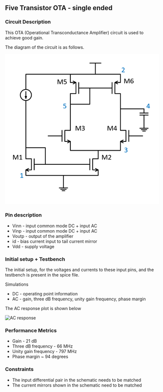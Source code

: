 ## Five Transistor OTA - single ended

### Circuit Description

This OTA (Operational Transconductance Amplifier) circuit is used to achieve good gain.

The diagram of the circuit is as follows.

![Circuit diagram](schematic.PNG)

### Pin description

* Vinn - input common mode DC + input AC
* Vinp - input common mode DC + input AC
* Voutp - output of the amplifier
* id - bias current input to tail current mirror
* Vdd - supply voltage

### Initial setup + Testbench

The initial setup, for the voltages and currents to these input pins, and the testbench is present in the spice file.

Simulations
* DC - operating point information
* AC - gain, three dB frequency, unity gain frequency, phase margin

The AC response plot is shown below

![AC response](AC_response.png)

### Performance Metrics

* Gain - 21 dB
* Three dB frequency - 66 MHz
* Unity gain frequency - 797 MHz
* Phase margin ~ 94 degrees

### Constraints

* The input differential pair in the schematic needs to be matched
* The current mirrors shown in the schematic need to be matched

